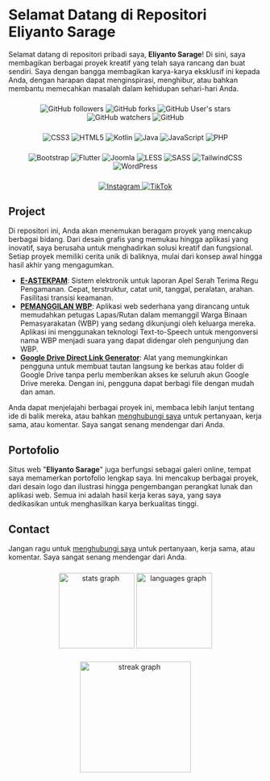 # Selamat Datang di Repositori Eliyanto Sarage

Selamat datang di repositori pribadi saya, <strong>Eliyanto Sarage</strong>! Di sini, saya membagikan berbagai proyek kreatif yang telah saya rancang dan buat sendiri. Saya dengan bangga membagikan karya-karya eksklusif ini kepada Anda, dengan harapan dapat menginspirasi, menghibur, atau bahkan membantu memecahkan masalah dalam kehidupan sehari-hari Anda.

###
<div align="center">
  <img alt="GitHub followers" src="https://img.shields.io/github/followers/eliyantosarage">
  <img alt="GitHub forks" src="https://img.shields.io/github/forks/eliyantosarage/eliyantosarage.github.io">
  <img alt="GitHub User's stars" src="https://img.shields.io/github/stars/eliyantosarage">
  <img alt="GitHub watchers" src="https://img.shields.io/github/watchers/eliyantosarage/eliyantosarage.github.io">
  <img alt="GitHub" src="https://img.shields.io/github/license/eliyantosarage/eliyantosarage.github.io">
</div>

###

<div align="center">
  <img src="https://img.shields.io/badge/css3-%231572B6.svg?style=for-the-badge&logo=css3&logoColor=white" alt="CSS3">
  <img src="https://img.shields.io/badge/html5-%23E34F26.svg?style=for-the-badge&logo=html5&logoColor=white" alt="HTML5">
  <img src="https://img.shields.io/badge/kotlin-%237F52FF.svg?style=for-the-badge&logo=kotlin&logoColor=white" alt="Kotlin">
  <img src="https://img.shields.io/badge/java-%23ED8B00.svg?style=for-the-badge&logo=openjdk&logoColor=white" alt="Java">
  <img src="https://img.shields.io/badge/javascript-%23323330.svg?style=for-the-badge&logo=javascript&logoColor=%23F7DF1E" alt="JavaScript">
  <img src="https://img.shields.io/badge/php-%23777BB4.svg?style=for-the-badge&logo=php&logoColor=white" alt="PHP">
</div>

###

<div align="center">
  <img src="https://img.shields.io/badge/bootstrap-%238511FA.svg?style=for-the-badge&logo=bootstrap&logoColor=white" alt="Bootstrap">
  <img src="https://img.shields.io/badge/Flutter-%2302569B.svg?style=for-the-badge&logo=Flutter&logoColor=white" alt="Flutter">
  <img src="https://img.shields.io/badge/joomla-%235091CD.svg?style=for-the-badge&logo=joomla&logoColor=white" alt="Joomla">
  <img src="https://img.shields.io/badge/less-2B4C80?style=for-the-badge&logo=less&logoColor=white" alt="LESS">
  <img src="https://img.shields.io/badge/SASS-hotpink.svg?style=for-the-badge&logo=SASS&logoColor=white" alt="SASS">
  <img src="https://img.shields.io/badge/tailwindcss-%2338B2AC.svg?style=for-the-badge&logo=tailwind-css&logoColor=white" alt="TailwindCSS">
  <img src="https://img.shields.io/badge/WordPress-%23117AC9.svg?style=for-the-badge&logo=WordPress&logoColor=white" alt="WordPress">
</div>

###

<div align="center">
  <a href="https://www.instagram.com/eliyantosarage_/" target="_blank">
    <img src="https://img.shields.io/badge/Instagram-%23E4405F.svg?style=for-the-badge&logo=Instagram&logoColor=white" alt="Instagram">
  </a>
  <a href="https://www.tiktok.com/@eliyantosarage_" target="_blank">
    <img src="https://img.shields.io/badge/TikTok-%23000000.svg?style=for-the-badge&logo=TikTok&logoColor=white" alt="TikTok">
  </a>
</div>

## Project

Di repositori ini, Anda akan menemukan beragam proyek yang mencakup berbagai bidang. Dari desain grafis yang memukau hingga aplikasi yang inovatif, saya berusaha untuk menghadirkan solusi kreatif dan fungsional. Setiap proyek memiliki cerita unik di baliknya, mulai dari konsep awal hingga hasil akhir yang mengagumkan.

- [<strong>E-ASTEKPAM</strong>](https://eliyantosarage.github.io/e-astekpam/): Sistem elektronik untuk laporan Apel Serah Terima Regu Pengamanan. Cepat, terstruktur, catat unit, tanggal, peralatan, arahan. Fasilitasi transisi keamanan.
- [<strong>PEMANGGILAN WBP</strong>](https://eliyantosarage.github.io/pemanggilan-wbp/): Aplikasi web sederhana yang dirancang untuk memudahkan petugas Lapas/Rutan dalam memanggil Warga Binaan Pemasyarakatan (WBP) yang sedang dikunjungi oleh keluarga mereka. Aplikasi ini menggunakan teknologi Text-to-Speech untuk mengonversi nama WBP menjadi suara yang dapat didengar oleh pengunjung dan WBP.
- [<strong>Google Drive Direct Link Generator</strong>](https://eliyantosarage.github.io/google-drive-direct-link-generator/): Alat yang memungkinkan pengguna untuk membuat tautan langsung ke berkas atau folder di Google Drive tanpa perlu memberikan akses ke seluruh akun Google Drive mereka. Dengan ini, pengguna dapat berbagi file dengan mudah dan aman.

Anda dapat menjelajahi berbagai proyek ini, membaca lebih lanjut tentang ide di balik mereka, atau bahkan [menghubungi saya](mailto:officialelsa21@gmail.com) untuk pertanyaan, kerja sama, atau komentar. Saya sangat senang mendengar dari Anda.

## Portofolio

Situs web "<strong>Eliyanto Sarage</strong>" juga berfungsi sebagai galeri online, tempat saya memamerkan portofolio lengkap saya. Ini mencakup berbagai proyek, dari desain logo dan ilustrasi hingga pengembangan perangkat lunak dan aplikasi web. Semua ini adalah hasil kerja keras saya, yang saya dedikasikan untuk menghasilkan karya berkualitas tinggi.

## Contact

Jangan ragu untuk [menghubungi saya](mailto:officialelsa21@gmail.com) untuk pertanyaan, kerja sama, atau komentar. Saya sangat senang mendengar dari Anda.

###

<div align="center">
  <img src="https://github-readme-stats.vercel.app/api?username=eliyantosarage&hide_title=false&hide_rank=false&show_icons=true&include_all_commits=true&count_private=true&disable_animations=false&theme=dracula&locale=id&hide_border=false" height="150" alt="stats graph"  />  
  <img src="https://github-readme-stats.vercel.app/api/top-langs?username=eliyantosarage&locale=id&hide_title=false&layout=compact&card_width=375&langs_count=5&theme=dracula&hide_border=false" height="150" alt="languages graph"  />
</div>

###

<div align="center">
  <img src="https://streak-stats.demolab.com?user=eliyantosarage&locale=id&mode=daily&theme=dark&hide_border=false&border_radius=5&order=3" height="220" alt="streak graph"  />
</div>

###
